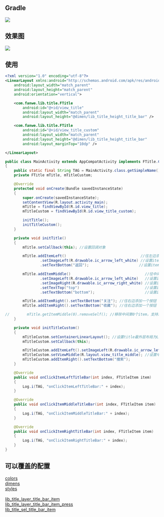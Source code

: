 ## Gradle
[![](https://jitpack.io/v/zj565061763/title.svg)](https://jitpack.io/#zj565061763/title)


## 效果图
![](http://thumbsnap.com/i/W9PZ6Ish.gif?0128)

## 使用

```xml
<?xml version="1.0" encoding="utf-8"?>
<LinearLayout xmlns:android="http://schemas.android.com/apk/res/android"
    android:layout_width="match_parent"
    android:layout_height="match_parent"
    android:orientation="vertical">

    <com.fanwe.lib.title.FTitle
        android:id="@+id/view_title"
        android:layout_width="match_parent"
        android:layout_height="@dimen/lib_title_height_title_bar" />

    <com.fanwe.lib.title.FTitle
        android:id="@+id/view_title_custom"
        android:layout_width="match_parent"
        android:layout_height="@dimen/lib_title_height_title_bar"
        android:layout_marginTop="10dp" />

</LinearLayout>
```

```java
public class MainActivity extends AppCompatActivity implements FTitle.Callback
{
    public static final String TAG = MainActivity.class.getSimpleName();
    private FTitle mTitle, mTitleCustom;

    @Override
    protected void onCreate(Bundle savedInstanceState)
    {
        super.onCreate(savedInstanceState);
        setContentView(R.layout.activity_main);
        mTitle = findViewById(R.id.view_title);
        mTitleCustom = findViewById(R.id.view_title_custom);

        initTitle();
        initTitleCustom();
    }

    private void initTitle()
    {
        mTitle.setCallback(this); //设置回调对象

        mTitle.addItemLeft()                                  //往左边添加一个item
                .setImageLeft(R.drawable.ic_arrow_left_white) //设置item左边的图标
                .setTextBottom("返回");                       //设置item底部的文字

        mTitle.addItemMiddle()                                  //往中间添加一个item，中间的按钮默认是不可点击的(item.setClickable(false))
                .setImageLeft(R.drawable.ic_arrow_left_white)   //设置item左边的图标
                .setImageRight(R.drawable.ic_arrow_right_white) //设置item右边的图标
                .setTextTop("top")                              //设置item顶部的文字
                .setTextBottom("bottom");                       //设置item底部的文字

        mTitle.addItemRight().setTextBottom("关注"); //往右边添加一个按钮
        mTitle.addItemRight().setTextBottom("收藏"); //往右边添加一个按钮

//        mTitle.getItemMiddle(0).removeSelf(); //移除中间第0个item，支持左边，中间，右边
    }

    private void initTitleCustom()
    {
        mTitleCustom.setContainerLinearLayout(); //设置title最外层布局为LinearLayout，默认是FrameLayout
        mTitleCustom.setCallback(this);

        mTitleCustom.addItemLeft().setImageLeft(R.drawable.ic_arrow_left_white);
        mTitleCustom.setViewMiddle(R.layout.view_title_middle); //设置中间自定义view布局，支持左边，中间，右边
        mTitleCustom.addItemRight().setTextBottom("搜索");
    }

    @Override
    public void onClickItemLeftTitleBar(int index, FTitleItem item)
    {
        Log.i(TAG, "onClickItemLeftTitleBar:" + index);
    }

    @Override
    public void onClickItemMiddleTitleBar(int index, FTitleItem item)
    {
        Log.i(TAG, "onClickItemMiddleTitleBar:" + index);
    }

    @Override
    public void onClickItemRightTitleBar(int index, FTitleItem item)
    {
        Log.i(TAG, "onClickItemRightTitleBar:" + index);
    }
}
```

## 可以覆盖的配置
[colors](https://github.com/zj565061763/title/blob/master/lib/src/main/res/values/colors.xml)
<br>
[dimens](https://github.com/zj565061763/title/blob/master/lib/src/main/res/values/dimens.xml)
<br>
[styles](https://github.com/zj565061763/title/blob/master/lib/src/main/res/values/styles.xml)
<br>
<br>
[lib_title_layer_title_bar_item](https://github.com/zj565061763/title/blob/master/lib/src/main/res/drawable/lib_title_layer_title_bar_item.xml)
<br>
[lib_title_layer_title_bar_item_press](https://github.com/zj565061763/title/blob/master/lib/src/main/res/drawable/lib_title_layer_title_bar_item_press.xml)
<br>
[lib_title_sel_title_bar_item](https://github.com/zj565061763/title/blob/master/lib/src/main/res/drawable/lib_title_sel_title_bar_item.xml)
<br>


